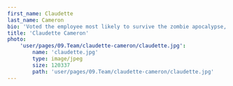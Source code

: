 ```yaml
---
first_name: Claudette
last_name: Cameron
bio: 'Voted the employee most likely to survive the zombie apocalypse, Claude is a lean, mean, PR machine. Working for agencies and client side for companies such as IBM and SAS means Claude knows her Shiraz from her Malbec and her McVities from her Fox’s. It’s rumoured that petrol-head Claude can build a client’s profile faster than Vanoss speed runs. Mainly because she doesn’t wait for opportunity – she creates it. '
title: 'Claudette Cameron'
photo:
    'user/pages/09.Team/claudette-cameron/claudette.jpg':
        name: 'claudette.jpg'
        type: image/jpeg
        size: 120337
        path: 'user/pages/09.Team/claudette-cameron/claudette.jpg'
---
```

